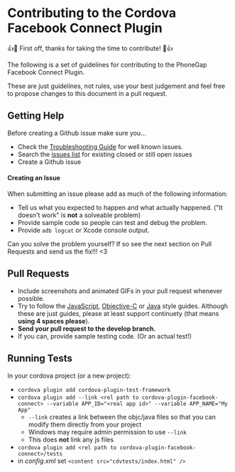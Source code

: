# Contributing to the Cordova Facebook Connect Plugin

:+1::tada: First off, thanks for taking the time to contribute! :tada::+1:

The following is a set of guidelines for contributing to the PhoneGap Facebook Connect Plugin.

These are just guidelines, not rules, use your best judgement and feel free to propose changes to this document in a pull request.

## Getting Help

Before creating a Github issue make sure you...

- Check the [Troubleshooting Guide](./docs/TROUBLESHOOTING.md) for well known issues.
- Search the [issues list](https://github.com/Wizcorp/phonegap-facebook-plugin/issues) for existing closed or still open issues
- Create a Github issue

#### Creating an Issue

When submitting an issue please add as much of the following information:

- Tell us what you expected to happen and what actually happened. ("It doesn't work" is **not** a solveable problem)
- Provide sample code so people can test and debug the problem.
- Provide `adb logcat` or Xcode console output.

Can you solve the problem yourself? If so see the next section on Pull Requests and send us the fix!!! <3

## Pull Requests

- Include screenshots and animated GIFs in your pull request whenever possible.
- Try to follow the [JavaScript](https://github.com/Wizcorp/javascript-styleguide/blob/master/README.md), [Objective-C](http://google-styleguide.googlecode.com/svn/trunk/objcguide.xml) or [Java](https://google-styleguide.googlecode.com/svn/trunk/javaguide.html) style guides. Although these are just guides, please at least support continuety (that means **using 4 spaces please**).
- **Send your pull request to the develop branch.**
- If you can, provide sample testing code.  (Or an actual test!)

## Running Tests

In your cordova project (or a new project):
- `cordova plugin add cordova-plugin-test-framework`
- `cordova plugin add --link <rel path to cordova-plugin-facebook-connect> --variable APP_ID="<real app id>" --variable APP_NAME="My App"`
  - `--link` creates a link between the objc/java files so that you can modify them directly from your project
  - Windows may require admin permission to use `--link`
  - This does **not** link any js files
- `cordova plugin add <rel path to cordova-plugin-facebook-connect>/tests`
- in *config.xml* set `<content src="cdvtests/index.html" />`
